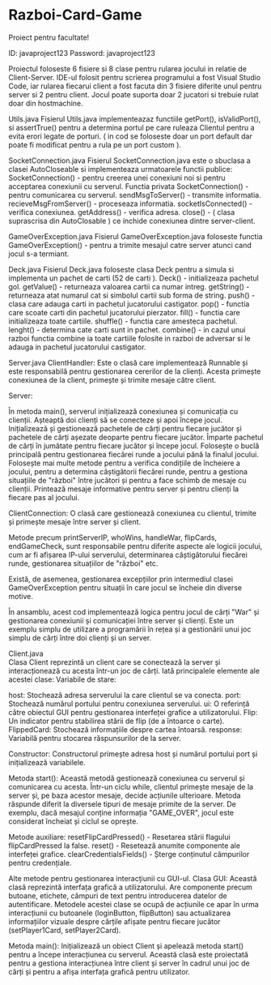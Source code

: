 # Razboi-Card-Game

Proiect pentru facultate!

ID: javaproject123
Password: javaproject123



Proiectul foloseste 6 fisiere si 8 clase pentru rularea jocului in relatie de Client-Server.
IDE-ul folosit pentru scrierea programului a fost Visual Studio Code, iar rularea fiecarui client a fost facuta din 3 fisiere diferite unul pentru server si 2 pentru client. Jocul poate suporta doar 2 jucatori si trebuie rulat doar din hostmachine.

Utils.java
  Fisierul Utils.java implementeazaz functiile getPort(), isValidPort(), si assertTrue() pentru a determina portul pe care ruleaza Clientul pentru a evita erori legate de porturi. ( in cod se foloseste doar un port default dar poate fi modificat pentru a rula pe un port custom ).

SocketConnection.java
  Fisierul SocketConnection.java este o sbuclasa a clasei AutoCloseable si implementeaza urmatoarele functii publice:
  SocketConnection() - pentru creerea unei conexiuni noi si pentru acceptarea conexiunii cu serverul.
  Functia privata SocketConnection() - pentru comunicarea cu serverul.
  sendMsgToServer() - transmite informatia.
  recieveMsgFromServer() - proceseaza informatia.
  socketIsConnected() - verifica conexiunea.
  getAddress() - verifica adresa.
  close() - ( clasa suprascrisa din AutoClosable ) ce inchide conexiunea dintre server-client.

GameOverException.java
  Fisierul GameOverException.java foloseste functia GameOverException() - pentru a trimite mesajul catre server atunci cand jocul s-a termiant.

Deck.java
  Fisierul Deck.java foloseste clasa Deck pentru a simula si implementa un pachet de carti (52 de carti ). 
  Deck() - initializeaza pachetul gol.
  getValue() - returneaza valoarea cartii ca numar intreg.
  getString() - returneaza atat numarul cat si simbolul cartii sub forma de string.
  push() - clasa care adauga carti in pachetul jucatorului castigator.
  pop() - functia care scoate carti din pachetul jucatorului pierzator.
  fill() - functia care initializeaza toate cartiile.
  shuffle() - functia care amesteca pachetul.
  lenght() - determina cate carti sunt in pachet.
  combine() - in cazul unui razboi functia combine ia toate cartiile folosite in razboi de adversar si le adauga in pachetul jucatorului castigator.

Server.java
  ClientHandler: Este o clasă care implementează Runnable și este responsabilă pentru gestionarea cererilor de la clienți. Acesta primește conexiunea de la client, primește și trimite mesaje către client.

Server:

În metoda main(), serverul inițializează conexiunea și comunicația cu clienții. Așteaptă doi clienți să se conecteze și apoi începe jocul.
Inițializează și gestionează pachetele de cărți pentru fiecare jucător și pachetele de cărți așezate deoparte pentru fiecare jucător.
Împarte pachetul de cărți în jumătate pentru fiecare jucător și începe jocul.
Folosește o buclă principală pentru gestionarea fiecărei runde a jocului până la finalul jocului.
Folosește mai multe metode pentru a verifica condițiile de încheiere a jocului, pentru a determina câștigătorii fiecărei runde, pentru a gestiona situațiile de "război" între jucători și pentru a face schimb de mesaje cu clienții.
Printează mesaje informative pentru server și pentru clienți la fiecare pas al jocului.

ClientConnection: O clasă care gestionează conexiunea cu clientul, trimite și primește mesaje între server și client.

Metode precum printServerIP, whoWins, handleWar, flipCards, endGameCheck, sunt responsabile pentru diferite aspecte ale logicii jocului, cum ar fi afișarea IP-ului serverului, determinarea câștigătorului fiecărei runde, gestionarea situațiilor de "război" etc.

Există, de asemenea, gestionarea excepțiilor prin intermediul clasei GameOverException pentru situații în care jocul se încheie din diverse motive.

În ansamblu, acest cod implementează logica pentru jocul de cărți "War" și gestionarea conexiunii și comunicației între server și clienți. Este un exemplu simplu de utilizare a programării în rețea și a gestionării unui joc simplu de cărți între doi clienți și un server.


Client.java  
  Clasa Client reprezintă un client care se conectează la server și interacționează cu acesta într-un joc de cărți. Iată principalele elemente ale acestei clase:
Variabile de stare:

host: Stochează adresa serverului la care clientul se va conecta.
port: Stochează numărul portului pentru conexiunea serverului.
ui: O referință către obiectul GUI pentru gestionarea interfeței grafice a utilizatorului.
Flip: Un indicator pentru stabilirea stării de flip (de a întoarce o carte).
FlippedCard: Stochează informațiile despre cartea întoarsă.
response: Variabilă pentru stocarea răspunsurilor de la server.

Constructor:
Constructorul primește adresa host și numărul portului port și inițializează variabilele.

Metoda start():
Această metodă gestionează conexiunea cu serverul și comunicarea cu acesta.
Într-un ciclu while, clientul primește mesaje de la server și, pe baza acestor mesaje, decide acțiunile ulterioare.
Metoda răspunde diferit la diversele tipuri de mesaje primite de la server. De exemplu, dacă mesajul conține informația "GAME_OVER", jocul este considerat încheiat și ciclul se oprește.

Metode auxiliare:
resetFlipCardPressed() - Resetarea stării flagului flipCardPressed la false.
reset() - Resetează anumite componente ale interfeței grafice.
clearCredentialsFields() - Șterge conținutul câmpurilor pentru credențiale.

Alte metode pentru gestionarea interacțiunii cu GUI-ul.
Clasa GUI:
Această clasă reprezintă interfața grafică a utilizatorului.
Are componente precum butoane, etichete, câmpuri de text pentru introducerea datelor de autentificare.
Metodele acestei clase se ocupă de acțiunile ce apar în urma interacțiunii cu butoanele (loginButton, flipButton) sau actualizarea informațiilor vizuale despre cărțile afișate pentru fiecare jucător (setPlayer1Card, setPlayer2Card).

Metoda main():
Inițializează un obiect Client și apelează metoda start() pentru a începe interacțiunea cu serverul.
Această clasă este proiectată pentru a gestiona interacțiunea între client și server în cadrul unui joc de cărți și pentru a afișa interfața grafică pentru utilizator.


